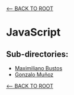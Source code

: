 
[<-- BACK TO ROOT](../README.md)

# **JavaScript**

## Sub-directories:

+ [Maximiliano Bustos](./MaximilianoBustos/README.md)
+ [Gonzalo Muñoz](./GonzaloMuñoz/README.md)

[<-- BACK TO ROOT](../README.md)

